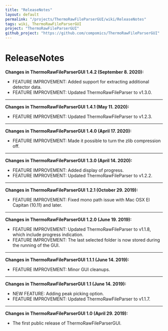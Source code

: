 ```yaml
---
title: "ReleaseNotes"
layout: default
permalink: "/projects/ThermoRawFileParserGUI/wiki/ReleaseNotes"
tags: wiki, ThermoRawFileParserGUI
project: "ThermoRawFileParserGUI"
github_project: "https://github.com/compomics/ThermoRawFileParserGUI"
---
```


# ReleaseNotes

**Changes in ThermoRawFileParserGUI 1.4.2 (September 8. 2020):**

 * FEATURE IMPROVEMENT: Added support for extracting additional detector data.
 * FEATURE IMPROVEMENT: Updated ThermoRawFileParser to v1.3.0.

---

**Changes in ThermoRawFileParserGUI 1.4.1 (May 11. 2020):**

  * FEATURE IMPROVEMENT: Updated ThermoRawFileParser to v1.2.3.

---

**Changes in ThermoRawFileParserGUI 1.4.0 (April 17. 2020):**

  * FEATURE IMPROVEMENT: Made it possible to turn the zlib compression off.

---

**Changes in ThermoRawFileParserGUI 1.3.0 (April 14. 2020):**

  * FEATURE IMPROVEMENT: Added display of progress.
  * FEATURE IMPROVEMENT: Updated ThermoRawFileParser to v1.2.2.

---

**Changes in ThermoRawFileParserGUI 1.2.1 (October 29. 2019):**

  * FEATURE IMPROVEMENT: Fixed mono path issue with Mac OSX El Capitan (10.11) and later.

---

**Changes in ThermoRawFileParserGUI 1.2.0 (June 19. 2019):**

  * FEATURE IMPROVEMENT: Updated ThermoRawFileParser to v1.1.8, which include progress indication.
  * FEATURE IMPROVEMENT: The last selected folder is now stored during the running of the GUI.

---

**Changes in ThermoRawFileParserGUI 1.1.1 (June 14. 2019):**

  * FEATURE IMPROVEMENT: Minor GUI cleanups.

---

**Changes in ThermoRawFileParserGUI 1.1 (June 14. 2019):**

  * NEW FEATURE: Adding peak picking option.
  * FEATURE IMPROVEMENT: Updated ThermoRawFileParser to v1.1.7.

---

**Changes in ThermoRawFileParserGUI 1.0 (April 29. 2019):**

  * The first public release of ThermoRawFileParserGUI.
